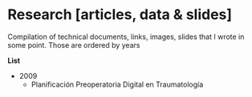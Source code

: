 # Research [articles, data & slides]

Compilation of technical documents, links, images, slides that I wrote in some point. Those are ordered by years

**List**
* 2009
    * Planificación Preoperatoria Digital en Traumatología
